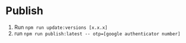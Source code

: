 # Publish

1. Run `npm run update:versions [x.x.x]`
2. run `npm run publish:latest -- otp=[google authenticator number]`
